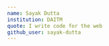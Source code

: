 ```yaml
---
name: Sayak Dutta
institution: DAITM
quote: I write code for the web
github_user: sayak-dutta
---
```

